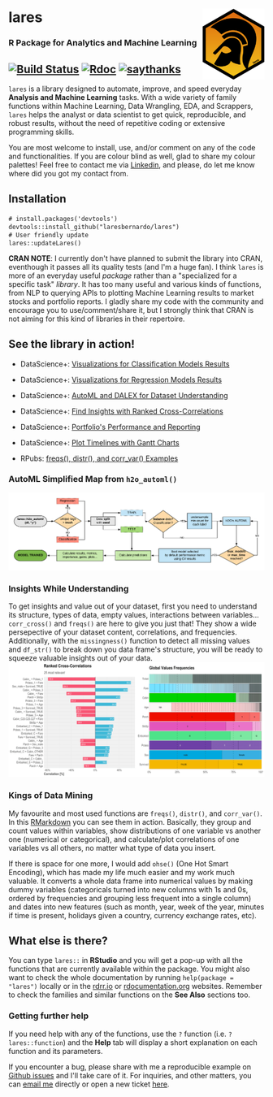 # lares <img src='man/figures/lares_logo.png' align="right" height="140px" />
### R Package for Analytics and Machine Learning
[![Build Status](https://travis-ci.com/laresbernardo/lares.svg?branch=master)](https://travis-ci.com/laresbernardo/lares) [![Rdoc](http://www.rdocumentation.org/badges/version/lares)](http://www.rdocumentation.org/packages/lares) [![saythanks](https://img.shields.io/badge/say-thanks-1EAEDB.svg)](https://saythanks.io/to/laresbernardo)
----

`lares` is a library designed to automate, improve, and speed everyday **Analysis and Machine Learning** tasks. With a wide variety of family functions within Machine Learning, Data Wrangling, EDA, and Scrappers, `lares` helps the analyst or data scientist to get quick, reproducible, and robust results, without the need of repetitive coding or extensive programming skills.

You are most welcome to install, use, and/or comment on any of the code and functionalities. If you are colour blind as well, glad to share my colour palettes! Feel free to contact me via [Linkedin](https://www.linkedin.com/in/laresbernardo/), and please, do let me know where did you got my contact from.

## Installation

```{r}
# install.packages('devtools')
devtools::install_github("laresbernardo/lares")
# User friendly update
lares::updateLares()
```

**CRAN NOTE**: I currently don't have planned to submit the library into CRAN, eventhough it passes all its quality tests (and I'm a huge fan). I think `lares` is more of an everyday useful *package* rather than a "specialized for a specific task" *library*. It has too many useful and various kinds of functions, from NLP to querying APIs to plotting Machine Learning results to market stocks and portfolio reports. I gladly share my code with the community and encourage you to use/comment/share it, but I strongly think that CRAN is not aiming for this kind of libraries in their repertoire.

## See the library in action!

- DataScience+: [Visualizations for Classification Models Results](https://datascienceplus.com/machine-learning-results-one-plot-to-rule-them-all)

- DataScience+: [Visualizations for Regression Models Results](https://datascienceplus.com/machine-learning-results-in-r-one-plot-to-rule-them-all-part-2-regression-models)

- DataScience+: [AutoML and DALEX for Dataset Understanding](https://datascienceplus.com/understanding-titanic-dataset-with-h2os-automl-dalex-and-lares-library)

- DataScience+: [Find Insights with Ranked Cross-Correlations](https://datascienceplus.com/find-insights-with-ranked-cross-correlations/)

- DataScience+: [Portfolio's Performance and Reporting](https://datascienceplus.com/visualize-your-portfolios-performance-and-generate-a-nice-report-with-r)

- DataScience+: [Plot Timelines with Gantt Charts](https://datascienceplus.com/visualize-your-cvs-timeline-with-r-gantt-style/)

- RPubs: [freqs(), distr(), and corr_var() Examples](http://rpubs.com/laresbernardo/freqs-distr-corr)

### AutoML Simplified Map from `h2o_automl()`
![AutoML Map (lares)](man/figures/automl_map.png?raw=true)

### Insights While Understanding
To get insights and value out of your dataset, first you need to understand its structure, types of data, empty values, interactions between variables... `corr_cross()` and `freqs()` are here to give you just that! They show a wide persepective of your dataset content, correlations, and frequencies. Additionally, with the `missingness()` function to detect all missing values and `df_str()` to break down you data frame's structure, you will be ready to squeeze valuable insights out of your data.
![Cross-Correlations and Frequencies (lares)](man/figures/titanic_df.png?raw=true)

### Kings of Data Mining
My favourite and most used functions are `freqs()`, `distr()`, and `corr_var()`. In this [RMarkdown](http://rpubs.com/laresbernardo/freqs-distr-corr) you can see them in action. Basically, they group and count values within variables, show distributions of one variable vs another one (numerical or categorical), and calculate/plot correlations of one variables vs all others, no matter what type of data you insert. 

If there is space for one more, I would add `ohse()` (One Hot Smart Encoding), which has made my life much easier and my work much valuable. It converts a whole data frame into numerical values by making dummy variables (categoricals turned into new columns with 1s and 0s, ordered by frequencies and grouping less frequent into a single column) and dates into new features (such as month, year, week of the year, minutes if time is present, holidays given a country, currency exchange rates, etc).

## What else is there?

You can type `lares::` in **RStudio** and you will get a pop-up with all the functions that are currently available within the package. You might also want to check the whole documentation by running `help(package = "lares")` locally or in the [rdrr.io](https://rdrr.io/github/laresbernardo/lares/man/) or [rdocumentation.org](https://www.rdocumentation.org/packages/lares/) websites. Remember to check the families and similar functions on the **See Also** sections too.

### Getting further help

If you need help with any of the functions, use the `?` function (i.e. `?lares::function`) and the **Help** tab will display a short explanation on each function and its parameters. 

If you encounter a bug, please share with me a reproducible example on [Github issues](https://github.com/laresbernardo/lares/issues) and I'll take care of it. For inquiries, and other matters, you can [email me](mailto:laresbernardo@gmail.com "email me") directly or open a new ticket [here](https://github.com/laresbernardo/lares/issues).

